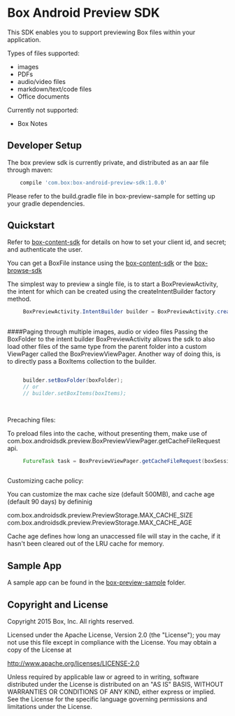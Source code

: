 Box Android Preview SDK
==============
This SDK enables you to support previewing Box files within your application.

Types of files supported:
- images
- PDFs
- audio/video files
- markdown/text/code files
- Office documents

Currently not supported:
- Box Notes

Developer Setup
--------------
The box preview sdk is currently private, and distributed as an aar file through maven:
```gradle
    compile 'com.box:box-android-preview-sdk:1.0.0'
```

Please refer to the build.gradle file in box-preview-sample for setting up your gradle dependencies.


Quickstart
--------------
Refer to  [box-content-sdk](https://github.com/box/box-android-content-sdk) for details on how to set your client id, and secret;
and authenticate the user.

You can get a BoxFile instance using the [box-content-sdk](https://github.com/box/box-android-content-sdk) 
or the [box-browse-sdk](https://github.com/box/box-android-browse-sdk) 

The simplest way to preview a single file, is to start a BoxPreviewActivity, the intent for which can be created using the createIntentBuilder factory method.
```java
     BoxPreviewActivity.IntentBuilder builder = BoxPreviewActivity.createIntentBuilder(this, boxSession, boxFile);
              
```

####Paging through multiple images, audio or video files
Passing the BoxFolder to the intent builder BoxPreviewActivity allows the sdk to also load other files
of the same type from the parent folder into a custom ViewPager called the BoxPreviewViewPager. 
Another way of doing this, is to directly pass a BoxItems collection to the builder.

```java

     builder.setBoxFolder(boxFolder);
     // or
     // builder.setBoxItems(boxItems);
             
  
```

Precaching files:

To preload files into the cache, without presenting them, make use of com.box.androidsdk.preview.BoxPreviewViewPager.getCacheFileRequest api.

```java
     FutureTask task = BoxPreviewViewPager.getCacheFileRequest(boxSession, previewStorage, boxFile);
     
```
Customizing cache policy:

You can customize the max cache size (default 500MB), and cache age (default 90 days) by defininig

com.box.androidsdk.preview.PreviewStorage.MAX_CACHE_SIZE 
com.box.androidsdk.preview.PreviewStorage.MAX_CACHE_AGE

Cache age defines how long an unaccessed file will stay in the cache, if it hasn't been cleared out of the LRU cache for memory.


Sample App
--------------
A sample app can be found in the [box-preview-sample](https://github.com/box/box-android-preview-sdk) folder.

Copyright and License
--------------
Copyright 2015 Box, Inc. All rights reserved.

Licensed under the Apache License, Version 2.0 (the "License"); you may not use this file except in compliance with the License. You may obtain a copy of the License at

http://www.apache.org/licenses/LICENSE-2.0

Unless required by applicable law or agreed to in writing, software distributed under the License is distributed on an "AS IS" BASIS, WITHOUT WARRANTIES OR CONDITIONS OF ANY KIND, either express or implied. See the License for the specific language governing permissions and limitations under the License.
